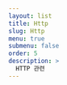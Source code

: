```yaml
---
layout: list
title: Http
slug: Http
menu: true
submenu: false
order: 5
description: >
  HTTP 관련
---
```

